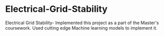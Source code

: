 # Electrical-Grid-Stability
Electrical Grid Stability- Implemented this project as a part of the Master's coursework. Used cutting edge Machine learning models to implement it.
